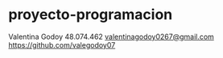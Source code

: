 # proyecto-programacion 
Valentina Godoy
48.074.462
valentinagodoy0267@gmail.com
https://github.com/valegodoy07
